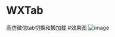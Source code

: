 # WXTab
高仿微信tab切换和懒加载
#效果图
![image](https://github.com/dalong982242260/WXTab/blob/master/gif/wxtab.gif?raw=true)
